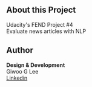 ## About this Project
Udacity's FEND Project #4  
Evaluate news articles with NLP

## Author
__Design & Development__  
Giwoo G Lee  
[Linkedin](https://linkedin.com/in/leegiwoo)